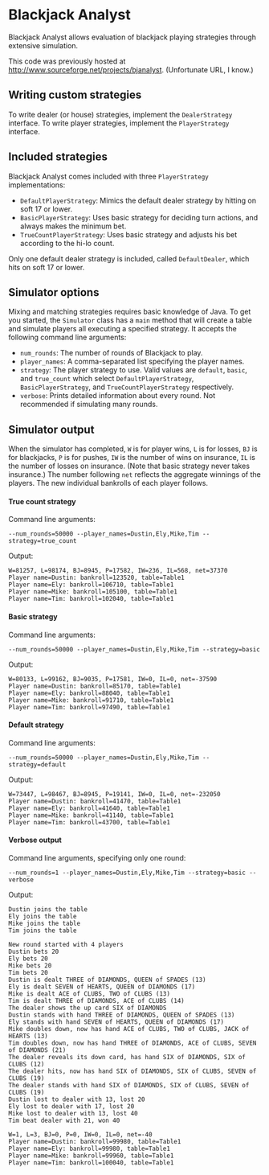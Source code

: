 Blackjack Analyst
=================

Blackjack Analyst allows evaluation of blackjack playing strategies through extensive simulation.

This code was previously hosted at http://www.sourceforge.net/projects/bjanalyst. (Unfortunate URL, I know.)

Writing custom strategies
-------------------------

To write dealer (or house) strategies, implement the `DealerStrategy`
interface. To write player strategies, implement the `PlayerStrategy`
interface.

Included strategies
-------------------

Blackjack Analyst comes included with three `PlayerStrategy` implementations:

* `DefaultPlayerStrategy`: Mimics the default dealer strategy by hitting on
  soft 17 or lower.
* `BasicPlayerStrategy`: Uses basic strategy for deciding turn actions, and
  always makes the minimum bet.
* `TrueCountPlayerStrategy`: Uses basic strategy and adjusts his bet according
  to the hi-lo count.

Only one default dealer strategy is included, called `DefaultDealer`, which
hits on soft 17 or lower.

Simulator options
-----------------

Mixing and matching strategies requires basic knowledge of Java. To get you
started, the `Simulator` class has a `main` method that will create a table and
simulate players all executing a specified strategy. It accepts the following
command line arguments:

* `num_rounds`: The number of rounds of Blackjack to play.
* `player_names`: A comma-separated list specifying the player names.
* `strategy`: The player strategy to use. Valid values are `default`, `basic`,
  and `true_count` which select `DefaultPlayerStrategy`, `BasicPlayerStrategy`,
  and `TrueCountPlayerStrategy` respectively.
* `verbose`: Prints detailed information about every round. Not recommended if
  simulating many rounds.

Simulator output
----------------

When the simulator has completed, `W` is for player wins, `L` is for losses,
`BJ` is for blackjacks, `P` is for pushes, `IW` is the number of wins on
insurance, `IL` is the number of losses on insurance. (Note that basic strategy
never takes insurance.) The number following `net` reflects the aggregate
winnings of the players. The new individual bankrolls of each player follows.

#### True count strategy

Command line arguments:

    --num_rounds=50000 --player_names=Dustin,Ely,Mike,Tim --strategy=true_count

Output:

    W=81257, L=98174, BJ=8945, P=17582, IW=236, IL=568, net=37370
    Player name=Dustin: bankroll=123520, table=Table1
    Player name=Ely: bankroll=106710, table=Table1
    Player name=Mike: bankroll=105100, table=Table1
    Player name=Tim: bankroll=102040, table=Table1

#### Basic strategy

Command line arguments:

    --num_rounds=50000 --player_names=Dustin,Ely,Mike,Tim --strategy=basic

Output:

    W=80133, L=99162, BJ=9035, P=17581, IW=0, IL=0, net=-37590
    Player name=Dustin: bankroll=85170, table=Table1
    Player name=Ely: bankroll=88040, table=Table1
    Player name=Mike: bankroll=91710, table=Table1
    Player name=Tim: bankroll=97490, table=Table1

#### Default strategy

Command line arguments:

    --num_rounds=50000 --player_names=Dustin,Ely,Mike,Tim --strategy=default

Output:

    W=73447, L=98467, BJ=8945, P=19141, IW=0, IL=0, net=-232050
    Player name=Dustin: bankroll=41470, table=Table1
    Player name=Ely: bankroll=41640, table=Table1
    Player name=Mike: bankroll=41140, table=Table1
    Player name=Tim: bankroll=43700, table=Table1

#### Verbose output

Command line arguments, specifying only one round:

    --num_rounds=1 --player_names=Dustin,Ely,Mike,Tim --strategy=basic --verbose

Output:

    Dustin joins the table
    Ely joins the table
    Mike joins the table
    Tim joins the table

    New round started with 4 players
    Dustin bets 20
    Ely bets 20
    Mike bets 20
    Tim bets 20
    Dustin is dealt THREE of DIAMONDS, QUEEN of SPADES (13)
    Ely is dealt SEVEN of HEARTS, QUEEN of DIAMONDS (17)
    Mike is dealt ACE of CLUBS, TWO of CLUBS (13)
    Tim is dealt THREE of DIAMONDS, ACE of CLUBS (14)
    The dealer shows the up card SIX of DIAMONDS
    Dustin stands with hand THREE of DIAMONDS, QUEEN of SPADES (13)
    Ely stands with hand SEVEN of HEARTS, QUEEN of DIAMONDS (17)
    Mike doubles down, now has hand ACE of CLUBS, TWO of CLUBS, JACK of HEARTS (13)
    Tim doubles down, now has hand THREE of DIAMONDS, ACE of CLUBS, SEVEN of DIAMONDS (21)
    The dealer reveals its down card, has hand SIX of DIAMONDS, SIX of CLUBS (12)
    The dealer hits, now has hand SIX of DIAMONDS, SIX of CLUBS, SEVEN of CLUBS (19)
    The dealer stands with hand SIX of DIAMONDS, SIX of CLUBS, SEVEN of CLUBS (19)
    Dustin lost to dealer with 13, lost 20
    Ely lost to dealer with 17, lost 20
    Mike lost to dealer with 13, lost 40
    Tim beat dealer with 21, won 40

    W=1, L=3, BJ=0, P=0, IW=0, IL=0, net=-40
    Player name=Dustin: bankroll=99980, table=Table1
    Player name=Ely: bankroll=99980, table=Table1
    Player name=Mike: bankroll=99960, table=Table1
    Player name=Tim: bankroll=100040, table=Table1

